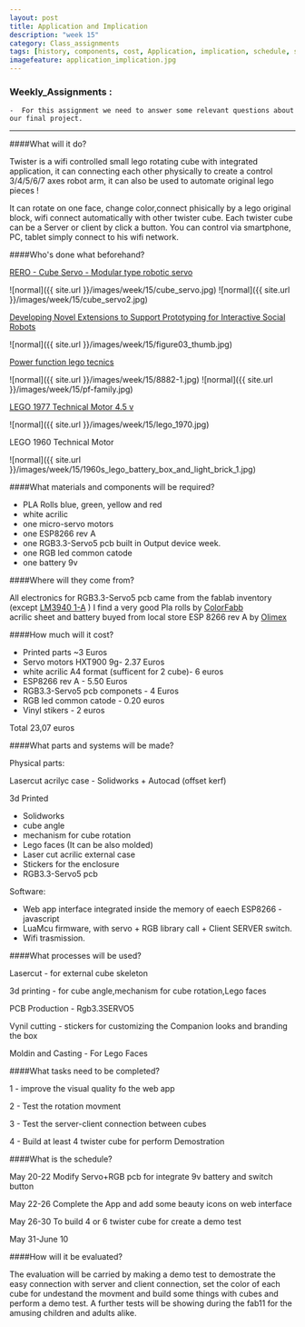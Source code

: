 ```yaml
---
layout: post
title: Application and Implication
description: "week 15"
category: Class_assignments
tags: [history, components, cost, Application, implication, schedule, servo, fabacademy, 5v, 3.3v, rgb led, evalutation, twistercube ]
imagefeature: application_implication.jpg
---
```


### Weekly_Assignments :

	-  For this assignment we need to answer some relevant questions about our final project.


****

####What will it do?

Twister is a wifi controlled small lego rotating cube with integrated application, it can connecting each other physically to create a control 3/4/5/6/7 axes robot arm, it can also be used to automate original lego pieces !

It can rotate on one face, change color,connect phisically by a lego original block, wifi connect automatically with other twister cube. 
Each twister cube can be a Server or client by click a button.
You can control via smartphone, PC, tablet simply connect to his wifi network.


####Who's done what beforehand?

[RERO - Cube Servo - Modular type robotic servo](http://rero.com.my)

![normal]({{ site.url }}/images/week/15/cube_servo.jpg)
![normal]({{ site.url }}/images/week/15/cube_servo2.jpg)

[Developing Novel Extensions to Support Prototyping for Interactive Social Robots](http://www.bartneck.de/publications/2009/supportPrototypingInteractiveSocialRobots/index.html)

![normal]({{ site.url }}/images/week/15/figure03_thumb.jpg)

[Power function lego tecnics](http://www.holgermatthes.de/bricks/en/powerfunctions.php)

![normal]({{ site.url }}/images/week/15/8882-1.jpg)
![normal]({{ site.url }}/images/week/15/pf-family.jpg)


[LEGO 1977 Technical Motor 4.5 v ](http://brickset.com/sets/870-1/Technical-Motor-4-5-V)

![normal]({{ site.url }}/images/week/15/lego_1970.jpg)

LEGO 1960 Technical Motor 

![normal]({{ site.url }}/images/week/15/1960s_lego_battery_box_and_light_brick_1.jpg)

####What materials and components will be required?

- PLA Rolls blue, green, yellow and red
- white acrilic
- one micro-servo motors
- one ESP8266 rev A
- one RGB3.3-Servo5 pcb built in Output device week.
- one RGB led common catode
- one battery 9v


####Where will they come from?

All electronics for RGB3.3-Servo5 pcb came from the fablab inventory (except [LM3940 1-A](http://www.ti.com/lit/ds/symlink/lm3940.pdf) )
I find a very good Pla rolls by [ColorFabb](http://colorfabb.com/pla-pha)  
acrilic sheet and battery buyed from local store
ESP 8266 rev A by [Olimex](https://www.olimex.com/Products/IoT/MOD-WIFI-ESP8266-DEV/open-source-hardware)


####How much will it cost?

- Printed parts ~3 Euros
- Servo motors HXT900 9g- 2.37 Euros
- white acrilic A4 format (sufficent for 2 cube)- 6 euros
- ESP8266 rev A - 5.50 Euros
- RGB3.3-Servo5 pcb componets - 4 Euros
- RGB led common catode - 0.20 euros
- Vinyl stikers - 2 euros

Total 23,07 euros

####What parts and systems will be made?

Physical parts:

Lasercut acrilyc case - Solidworks + Autocad (offset kerf)

3d Printed
 
- Solidworks 
- cube angle
- mechanism for cube rotation 
- Lego faces
	(It can be also molded)
- Laser cut acrilic external case 
- Stickers for the enclosure
- RGB3.3-Servo5 pcb

Software:

- Web app interface integrated inside the memory of eaech ESP8266 - javascript
- LuaMcu firmware, with servo + RGB library call + Client SERVER switch.
- Wifi trasmission.

####What processes will be used?

Lasercut - for external cube skeleton

3d printing - for cube angle,mechanism for cube rotation,Lego faces 

PCB Production - Rgb3.3SERVO5  

Vynil cutting - stickers for customizing the Companion looks and branding the box

Moldin and Casting - For Lego Faces

####What tasks need to be completed?

1 - improve the visual quality fo the web app

2 - Test the rotation movment

3 - Test the server-client connection between cubes

4 - Build at least 4 twister cube for perform Demostration

####What is the schedule?

May 20-22	  Modify Servo+RGB pcb for integrate 9v battery and switch button

May 22-26	  Complete the App and add some beauty icons on web interface

May 26-30	  To build 4 or 6 twister cube for create a demo test

May 31-June 10	  

####How will it be evaluated?

The evaluation will be carried by making a demo test to demostrate the easy connection with server and client connection, set the color of each cube for undestand the movment and build some things with cubes and perform a demo test. A further tests will be showing during the fab11 for the amusing children and adults alike.



